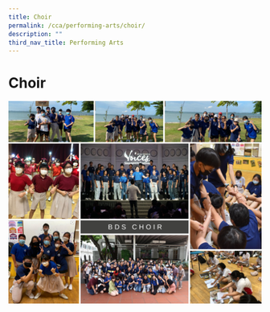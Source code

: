 ```yaml
---
title: Choir
permalink: /cca/performing-arts/choir/
description: ""
third_nav_title: Performing Arts
---
```

Choir
=====

![](/images/choir2022.png)

